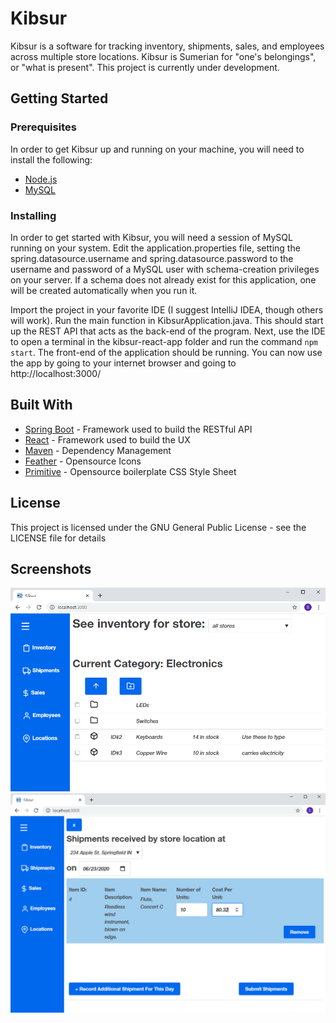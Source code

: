 # Kibsur

Kibsur is a software for tracking inventory, shipments, sales, and employees across multiple store locations. Kibsur is Sumerian for "one's belongings", or "what is present".
This project is currently under development.

## Getting Started

### Prerequisites

In order to get Kibsur up and running on your machine, you will need to install the following:

* [Node.js](https://nodejs.org/en/download/)
* [MySQL](https://dev.mysql.com/downloads/installer/)

### Installing

In order to get started with Kibsur, you will need a session of MySQL running on your system. Edit the application.properties file, setting the spring.datasource.username and spring.datasource.password to the username and password of a MySQL user with schema-creation privileges on your server. If a schema does not already exist for this application, one will be created automatically when you run it.

Import the project in your favorite IDE (I suggest IntelliJ IDEA, though others will work). Run the main function in KibsurApplication.java. This should start up the REST API that acts as the back-end of the program. Next, use the IDE to open a terminal in the kibsur-react-app folder and run the command `npm start`. The front-end of the application should be running.
You can now use the app by going to your internet browser and going to http://localhost:3000/

## Built With

* [Spring Boot](https://spring.io/projects/spring-boot) - Framework used to build the RESTful API
* [React](https://reactjs.org/) - Framework used to build the UX
* [Maven](https://maven.apache.org/) - Dependency Management
* [Feather](https://feathericons.com/) - Opensource Icons
* [Primitive](https://taniarascia.github.io/primitive/) - Opensource boilerplate CSS Style Sheet

## License

This project is licensed under the GNU General Public License - see the LICENSE file for details

## Screenshots
![](/screenshots/inventory.png)
![](/screenshots/shipments.png)
